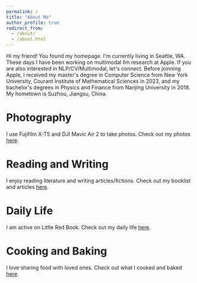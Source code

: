 ```yaml
---
permalink: /
title: "About Me"
author_profile: true
redirect_from: 
  - /about/
  - /about.html
---
```


Hi my friend! You found my homepage.
I'm currently living in Seattle, WA. These days I have been working on multimodal llm research at Apple. If you are also interested in NLP/CV/Multimodal, let's connect.
Before joinning Apple, I received my master's degree in Computer Science from New York University, Courant Institute of Mathematical Sciences in 2023, and my bachelor's degrees in Physics and Finance from Nanjing University in 2018.
My hometown is Suzhou, Jiangsu, China.


Photography
======
I use Fujifilm X-T5 and DJI Mavic Air 2 to take photos. Check out my photos [here](https://www.instagram.com/yusu.photography?igshid=MmIzYWVlNDQ5Yg%3D%3D).

Reading and Writing
======
I enjoy reading literature and writing articles/fictions. Check out my booklist and articles [here](https://www.douban.com/people/175474535/?_i=9314726DuUjTuu).

Daily Life
======
I am active on Little Red Book. Check out my daily life [here](https://www.xiaohongshu.com/user/profile/5659625b03eb840671550451).

Cooking and Baking
======
I love sharing food with loved ones. Check out what I cooked and baked [here](https://m.xiachufang.com/cook/125422777/).
